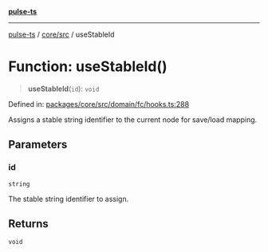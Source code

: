 [**pulse-ts**](../../../README.md)

***

[pulse-ts](../../../README.md) / [core/src](../README.md) / useStableId

# Function: useStableId()

> **useStableId**(`id`): `void`

Defined in: [packages/core/src/domain/fc/hooks.ts:288](https://github.com/jlehett/pulse-ts/blob/d786433c7cb88fe7c30a7029f46dff58815931cc/packages/core/src/domain/fc/hooks.ts#L288)

Assigns a stable string identifier to the current node for save/load mapping.

## Parameters

### id

`string`

The stable string identifier to assign.

## Returns

`void`
